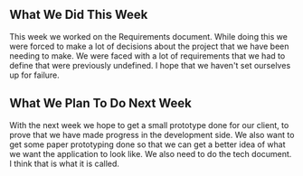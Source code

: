 ## What We Did This Week

This week we worked on the Requirements document. While doing this we were forced to make a lot of decisions about the project that we have been needing to make. We were faced with a lot of requirements that we had to define that were previously undefined. I hope that we haven't set ourselves up for failure. 

## What We Plan To Do Next Week

With the next week we hope to get a small prototype done for our client, to prove that we have made progress in the development side. We also want to get some paper prototyping done so that we can get a better idea of what we want the application to look like. We also need to do the tech document. I think that is what it is called.
